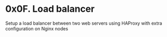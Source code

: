 # 0x0F. Load balancer

Setup a load balancer between two web servers using HAProxy with extra configuration on Nginx nodes
